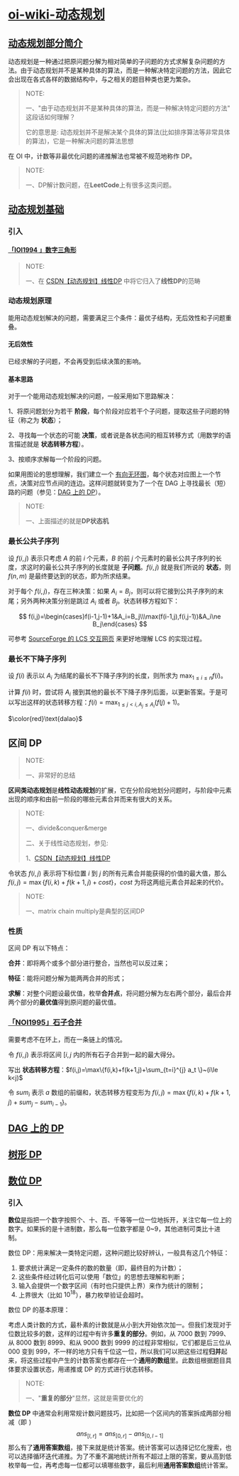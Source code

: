 # [oi-wiki-动态规划](https://oi-wiki.org/dp/)



## [动态规划部分简介](https://oi-wiki.org/dp/)



动态规划是一种通过把原问题分解为相对简单的子问题的方式求解复杂问题的方法。由于动态规划并不是某种具体的算法，而是一种解决特定问题的方法，因此它会出现在各式各样的数据结构中，与之相关的题目种类也更为繁杂。

> NOTE:
>
> 一、"由于动态规划并不是某种具体的算法，而是一种解决特定问题的方法" 这段话如何理解？
>
> 它的意思是: 动态规划并不是解决某个具体的算法(比如排序算法等非常具体的算法)，它是一种解决问题的算法思想



在 OI 中，计数等非最优化问题的递推解法也常被不规范地称作 DP。

> NOTE:
>
> 一、DP解计数问题，在**LeetCode**上有很多这类问题。



## [动态规划基础](https://oi-wiki.org/dp/basic/) 



### 引入



#### [「IOI1994 」数字三角形](https://www.luogu.com.cn/problem/P1216)

> NOTE:
>
> 一、在 [CSDN【动态规划】线性DP](https://blog.csdn.net/weixin_42638946/article/details/117324704) 中将它归入了**线性DP**的范畴



### 动态规划原理

能用动态规划解决的问题，需要满足三个条件：最优子结构，无后效性和子问题重叠。

#### 无后效性

已经求解的子问题，不会再受到后续决策的影响。



#### 基本思路

对于一个能用动态规划解决的问题，一般采用如下思路解决：

1、将原问题划分为若干 **阶段**，每个阶段对应若干个子问题，提取这些子问题的特征（称之为 **状态**）；

2、寻找每一个状态的可能 **决策**，或者说是各状态间的相互转移方式（用数学的语言描述就是 **状态转移方程**）。

3、按顺序求解每一个阶段的问题。

如果用图论的思想理解，我们建立一个 [有向无环图](https://oi-wiki.org/graph/dag/)，每个状态对应图上一个节点，决策对应节点间的连边。这样问题就转变为了一个在 DAG 上寻找最长（短）路的问题（参见：[DAG 上的 DP](https://oi-wiki.org/dp/dag/)）。

> NOTE:
>
> 一、上面描述的就是**DP状态机**



### 最长公共子序列

设 $f(i,j)$ 表示只考虑 $A$ 的前 $i$ 个元素，$B$ 的前 $j$ 个元素时的最长公共子序列的长度，求这时的最长公共子序列的长度就是 **子问题**。$f(i,j)$ 就是我们所说的 **状态**，则 $f(n,m)$ 是最终要达到的状态，即为所求结果。

对于每个 $f(i,j)$，存在三种决策：如果 $A_i=B_j$，则可以将它接到公共子序列的末尾；另外两种决策分别是跳过 $A_i$ 或者 $B_j$。状态转移方程如下：


$$
f(i,j)=\begin{cases}f(i-1,j-1)+1&A_i=B_j\\\max(f(i-1,j),f(i,j-1))&A_i\ne B_j\end{cases}
$$


可参考 [SourceForge 的 LCS 交互网页](http://lcs-demo.sourceforge.net/) 来更好地理解 LCS 的实现过程。



### 最长不下降子序列

设 $f(i)$ 表示以 $A_i$ 为结尾的最长不下降子序列的长度，则所求为 $\max_{1 \leq i \leq n} f(i)$。

计算 $f(i)$ 时，尝试将 $A_i$ 接到其他的最长不下降子序列后面，以更新答案。于是可以写出这样的状态转移方程：$f(i)=\max_{1 \leq j < i, A_j \leq A_i} (f(j)+1)$。



$\color{red}\text{dalao}$



## 区间 DP

> NOTE:
>
> 一、非常好的总结

**区间类动态规划**是**线性动态规划**的扩展，它在分阶段地划分问题时，与阶段中元素出现的顺序和由前一阶段的哪些元素合并而来有很大的关系。

> NOTE:
>
> 一、divide&conquer&merge
>
> 二、关于线性动态规划，参见:
>
> 1、[CSDN【动态规划】线性DP](https://blog.csdn.net/weixin_42638946/article/details/117324704) 

令状态 $f(i,j)$ 表示将下标位置 $i$ 到 $j$ 的所有元素合并能获得的价值的最大值，那么 $f(i,j)=\max\{f(i,k)+f(k+1,j)+cost\}$，$cost$ 为将这两组元素合并起来的代价。

> NOTE:
>
> 一、matrix chain multiply是典型的区间DP



### 性质

区间 DP 有以下特点：

**合并**：即将两个或多个部分进行整合，当然也可以反过来；

**特征**：能将问题分解为能两两合并的形式；

**求解**：对整个问题设最优值，枚举**合并点**，将问题分解为左右两个部分，最后合并两个部分的**最优值**得到原问题的最优值。



### [「NOI1995」石子合并](https://loj.ac/problem/10147)

需要考虑不在环上，而在一条链上的情况。

令 $f(i,j)$ 表示将区间 $[i,j$ 内的所有石子合并到一起的最大得分。

写出 **状态转移方程**：$f(i,j)=\max\{f(i,k)+f(k+1,j)+\sum_{t=i}^{j} a_t \}~(i\le k<j)$

令 $sum_i$ 表示 $a$ 数组的前缀和，状态转移方程变形为 $f(i,j)=\max\{f(i,k)+f(k+1,j)+sum_j-sum_{i-1} \}$。

## [DAG 上的 DP](https://oi-wiki.org/dp/dag/)



## [树形 DP](https://oi-wiki.org/dp/tree/)



## [数位 DP](https://oi-wiki.org/dp/number/)

### 引入

**数位**是指把一个数字按照个、十、百、千等等一位一位地拆开，关注它每一位上的数字。如果拆的是十进制数，那么每一位数字都是 0~9，其他进制可类比十进制。

数位 DP：用来解决一类特定问题，这种问题比较好辨认，一般具有这几个特征：

1. 要求统计满足一定条件的数的数量（即，最终目的为计数）；
2. 这些条件经过转化后可以使用「数位」的思想去理解和判断；
3. 输入会提供一个数字区间（有时也只提供上界）来作为统计的限制；
4. 上界很大（比如 $10^{18}$），暴力枚举验证会超时。



数位 DP 的基本原理：

考虑人类计数的方式，最朴素的计数就是从小到大开始依次加一。但我们发现对于位数比较多的数，这样的过程中有许多**重复的部分**。例如，从 7000 数到 7999、从 8000 数到 8999、和从 9000 数到 9999 的过程非常相似，它们都是后三位从 000 变到 999，不一样的地方只有千位这一位，所以我们可以把这些过程**归并**起来，将这些过程中产生的计数答案也都存在一个**通用的数组**里。此数组根据题目具体要求设置状态，用递推或 DP 的方式进行状态转移。

> NOTE:
>
> 一、"**重复的部分**"显然，这就是需要优化的

**数位 DP** 中通常会利用常规计数问题技巧，比如把一个区间内的答案拆成两部分相减（即 ![\mathit{ans}_{[l, r]} = \mathit{ans}_{[0, r]}-\mathit{ans}_{[0, l - 1]}](data:image/gif;base64,R0lGODlhAQABAIAAAAAAAP///yH5BAEAAAAALAAAAAABAAEAAAIBRAA7))
$$
ans_{[l,r]} = ans_{[0,r]} - ans_{[0,l-1]}  
$$
那么有了**通用答案数组**，接下来就是统计答案。统计答案可以选择记忆化搜索，也可以选择循环迭代递推。为了不重不漏地统计所有不超过上限的答案，要从高到低枚举每一位，再考虑每一位都可以填哪些数字，最后利用**通用答案数组**统计答案。

